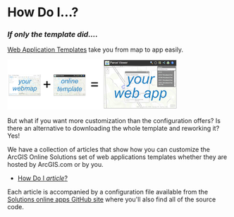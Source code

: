 # How Do I...? #

### *If only the template did....* ###

[Web Application Templates](http://www.arcgis.com/home/gallery.html#c=esri&t=apps&f=configurable) take you from map to app easily.

![web map + template = web app](images/webmapToWebapp.png "web map + template = web app")

But what if you want more customization than the configuration offers?  Is there an alternative to downloading the whole template and reworking it? Yes!

We have a collection of articles that show how you can customize the ArcGIS Online Solutions set of web applications templates whether they are hosted by ArcGIS.com or by you.

*  [How Do I *article*?](placeholder.md)

Each article is accompanied by a configuration file available from the [Solutions online apps GitHub site](https://github.com/Esri/local-government-online-apps) where you'll also find all of the source code.